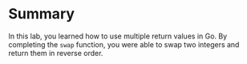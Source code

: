 # Summary

In this lab, you learned how to use multiple return values in Go. By completing the `swap` function, you were able to swap two integers and return them in reverse order.
